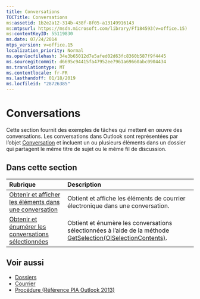 ```yaml
---
title: Conversations
TOCTitle: Conversations
ms:assetid: 1b2e2a12-314b-438f-8f05-a13149916143
ms:mtpsurl: https://msdn.microsoft.com/library/Ff184593(v=office.15)
ms:contentKeyID: 55119830
ms.date: 07/24/2014
mtps_version: v=office.15
localization_priority: Normal
ms.openlocfilehash: 34e3b65012d7e5afed02d63fc8360b587f9f4445
ms.sourcegitcommit: d6695c94415fa47952ee7961a69660abc0904434
ms.translationtype: MT
ms.contentlocale: fr-FR
ms.lasthandoff: 01/18/2019
ms.locfileid: "28726385"
---
```

# <a name="conversations"></a>Conversations

Cette section fournit des exemples de tâches qui mettent en œuvre des conversations. Les conversations dans Outlook sont représentées par l’objet [Conversation](https://msdn.microsoft.com/library/ff184711\(v=office.15\)) et incluent un ou plusieurs éléments dans un dossier qui partagent le même titre de sujet ou le même fil de discussion.

## <a name="in-this-section"></a>Dans cette section

|Rubrique|Description|
|:----|:----------|
|[Obtenir et afficher les éléments dans une conversation](how-to-get-and-display-items-in-a-conversation.md)  |Obtient et affiche les éléments de courrier électronique dans une conversation.|
|[Obtenir et énumérer les conversations sélectionnées](how-to-get-and-enumerate-selected-conversations.md)  |Obtient et énumère les conversations sélectionnées à l’aide de la méthode [GetSelection(OlSelectionContents)](https://msdn.microsoft.com/library/ff185002\(v=office.15\)).|

## <a name="see-also"></a>Voir aussi

- [Dossiers](folders.md)
- [Courrier](mail.md)
- [Procédure (Référence PIA Outlook 2013)](how-do-i-outlook-2013-pia-reference.md)


